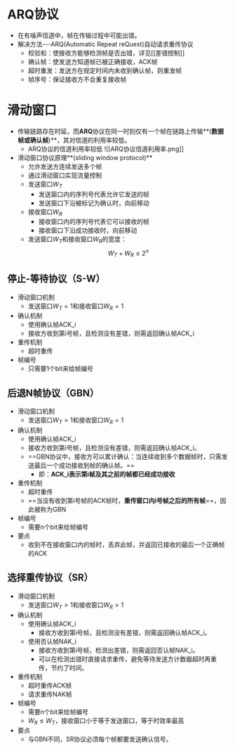 # ARQ协议
- 在有噪声信道中，帧在传输过程中可能出错。
- 解决方法---ARQ(Automatic Repeat reQuest)自动请求重传协议
	- 校验和：使接收方能够检测帧是否出错，详见[[差错控制]]
	- 确认帧：使发送方知道帧已被正确接收，ACK帧
	- 超时重发：发送方在规定时间内未收到确认帧，则重发帧
	- 帧序号：保证接收方不会重复接收帧
# 滑动窗口
- 传输链路存在时延，而**ARQ**协议在同一时刻仅有一个帧在链路上传输**(**数据帧或确认帧**)**，其对信道的利用率较低。
	- ARQ协议的信道利用率较低
	![[ARQ协议信道利用率.png]]
- 滑动窗口协议原理**(sliding window protocol)**
	- 允许发送方连续发送多个帧
	- 通过滑动窗口实现流量控制
	- 发送窗口$W_T$
		- 发送窗口内的序列号代表允许它发送的帧
		- 发送窗口下沿被标记为确认时，向前移动
	- 接收窗口$W_R$
		- 接收窗口内的序列号代表它可以接收的帧
		- 接收窗口下沿成功接收时，向前移动
	- 发送窗口$W_T$和接收窗口$W_R$的宽度：
		$$W_T+W_R\leq2^n$$
## 停止-等待协议（S-W）
- 滑动窗口机制
	- 发送窗口$W_T=1$和接收窗口$W_R=1$
- 确认机制
	- 使用确认帧ACK_i
	- 接收方收到第i号帧，且检测没有差错，则需返回确认帧ACK_i
- 重传机制
	- 超时重传
- 帧编号
	- 只需要1个bit来给帧编号

## 后退N帧协议（GBN）
- 滑动窗口机制
	- 发送窗口$W_T\gt 1$和接收窗口$W_R=1$
- 确认机制
	- 使用确认帧ACK_i
	- 接收方收到第i号帧，且检测没有差错，则需返回确认帧ACK_i。
	- ==GBN协议中，接收方可以累计确认：当连续收到多个数据帧时，只需发送最后一个成功接收到帧的确认帧。==
		- 即：**ACK_i表示第i帧及其之前的帧都已经成功接收**
- 重传机制
	- 超时重传
	- ==当没有收到第i号帧的ACK帧时，**重传窗口内i号帧之后的所有帧**==，因此被称为GBN
- 帧编号
	- 需要n个bit来给帧编号
- 要点
	- 收到不在接收窗口内的帧时，丢弃此帧，并返回已接收的最后一个正确帧的ACK
## 选择重传协议（SR）
- 滑动窗口机制
	- 发送窗口$W_T\gt 1$和接收窗口$W_R\gt1$
- 确认机制
	- 使用确认帧ACK_i
		- 接收方收到第i号帧，且检测没有差错，则需返回确认帧ACK_i。
	- 使用否认帧NAK_i
		- 接收方收到第i号帧，检测出差错，则需返回否认帧NAK_i。
		- 可以在检测出错时直接请求重传，避免等待发送方计数器超时再重传，节约了时间。
- 重传机制
	- 超时重传ACK帧
	- 请求重传NAK帧
- 帧编号
	- 需要n个bit来给帧编号
	- $W_R\leq W_T$，接收窗口小于等于发送窗口，等于时效率最高
- 要点
	- 与GBN不同，SR协议必须每个帧都要发送确认信号。
